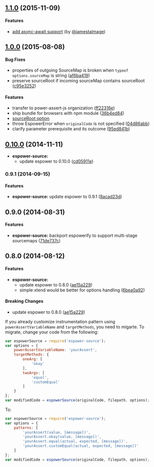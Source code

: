 ## [1.1.0](https://github.com/power-assert-js/espower-source/releases/tag/v1.1.0) (2015-11-09)


#### Features

* [add async-await support](https://github.com/power-assert-js/espower-source/pull/8) (by [@jamestalmage](https://github.com/jamestalmage))


## [1.0.0](https://github.com/power-assert-js/espower-source/releases/tag/v1.0.0) (2015-08-08)


#### Bug Fixes

* properties of outgoing SourceMap is broken when `typeof options.sourceMap` is string ([af6ba419](https://github.com/power-assert-js/espower-source/commit/af6ba419fb01ee79a4fefe4c3acc23d94bd7c1b3))
* preserve sourceRoot if incoming sourceMap contains sourceRoot ([c95e3252](https://github.com/power-assert-js/espower-source/commit/c95e32520335556b41dff73c692b5a22dc105950))

#### Features

* transfer to power-assert-js organization ([ff22316e](https://github.com/power-assert-js/espower-source/commit/ff22316eb0c45bf5ec4bb91cadc13005cfd23d30))
* ship bundle for browsers with npm module ([36b4ed84](https://github.com/power-assert-js/espower-source/commit/36b4ed845048edc7749d6c0f3e61db29dfe74d21))
* [sourceRoot option](https://github.com/power-assert-js/espower-source/pull/7)
* throw EspowerError when `originalCode` is not specified ([04d86abb](https://github.com/power-assert-js/espower-source/commit/04d86abb40af1499fde55a419346666d3b90d35a))
* clarify parameter prerequisite and its outcome ([95ed841b](https://github.com/power-assert-js/espower-source/commit/95ed841bdde5bf422fa63b0680f75d4ac82b6b74))


## [0.10.0](https://github.com/power-assert-js/espower-source/releases/tag/v0.10.0) (2014-11-11)


* **espower-source:**
  * update espower to 0.10.0 ([cd05911e](https://github.com/power-assert-js/espower-source/commit/cd05911e9199ea079f8522348624387b92a97208))


### 0.9.1 (2014-09-15)


#### Features

* **espower-source:** update espower to 0.9.1 ([8acad23d](https://github.com/power-assert-js/espower-source/commit/8acad23d1eeb613c539ed1dba09830b86e932c0f))


## 0.9.0 (2014-08-31)


#### Features

* **espower-source:** backport espowerify to support multi-stage sourcemaps ([71de737c](https://github.com/power-assert-js/espower-source/commit/71de737cb16231db852a44592e896a43c447298b))


## 0.8.0 (2014-08-12)


#### Features

* **espower-source:**
  * update espower to 0.8.0 ([ae15a229](https://github.com/power-assert-js/espower-source/commit/ae15a229367c65a7a590104f3fb0fc0b2a7582d0))
  * simple xtend would be better for options handling ([6bea0a92](https://github.com/power-assert-js/espower-source/commit/6bea0a9241aba71f2dcae9c285561e68d91531bb))


#### Breaking Changes

  * update espower to 0.8.0 ([ae15a229](https://github.com/power-assert-js/espower-source/commit/ae15a229367c65a7a590104f3fb0fc0b2a7582d0))

If you already customize instrumentation pattern using `powerAssertVariableName` and `targetMethods`, you need to migarte. To migrate, change your code from the following:

```javascript
var espowerSource = require('espower-source');
var options = {
    powerAssertVariableName: 'yourAssert',
    targetMethods: {
        oneArg: [
            'okay'
        ],
        twoArgs: [
            'equal',
            'customEqual'
        ]
    }
};
var modifiedCode = espowerSource(originalCode, filepath, options);
```

To:

```javascript
var espowerSource = require('espower-source');
var options = {
    patterns: [
        'yourAssert(value, [message])',
        'yourAssert.okay(value, [message])',
        'yourAssert.equal(actual, expected, [message])',
        'yourAssert.customEqual(actual, expected, [message])'
    ]
};
var modifiedCode = espowerSource(originalCode, filepath, options);
```
